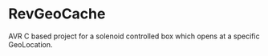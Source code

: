 # RevGeoCache
AVR C based project for a solenoid controlled box which opens at a specific GeoLocation.
